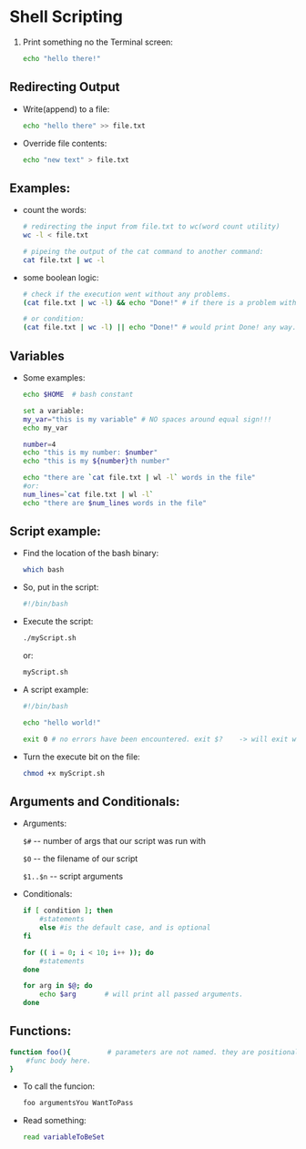 # Shell Scripting

1. Print something no the Terminal screen:

	```bash
	echo "hello there!"
	```
## Redirecting Output

* Write(append) to a file:

	```bash
	echo "hello there" >> file.txt
	```
* Override file contents:

	```bash
	echo "new text" > file.txt
	```
## Examples:

* count the words:

	```bash
	# redirecting the input from file.txt to wc(word count utility)
	wc -l < file.txt 
	
	# pipeing the output of the cat command to another command:
	cat file.txt | wc -l
	```
	
* some boolean logic:

	```bash
	# check if the execution went without any problems.
	(cat file.txt | wc -l) && echo "Done!" # if there is a problem with pipeing, the echo part won't execute.
	
	# or condition:
	(cat file.txt | wc -l) || echo "Done!" # would print Done! any way.
	```

## Variables

* Some examples:
	```bash
	echo $HOME  # bash constant
	```
	
	```bash
	set a variable:
	my_var="this is my variable" # NO spaces around equal sign!!!
	echo my_var
	```

	```bash
	number=4
	echo "this is my number: $number"
	echo "this is my ${number}th number"
	```

	```bash
	echo "there are `cat file.txt | wl -l` words in the file"
	#or:
	num_lines=`cat file.txt | wl -l`
	echo "there are $num_lines words in the file"
	```
	
## Script example:

* Find the location of the bash binary:
	```bash
	which bash
	```

* So, put in the script:

	```bash
	#!/bin/bash
	```

* Execute the script:
	```bash
	./myScript.sh
	```
	
	or: 
	
	```bash
	myScript.sh
	```
* A script example:

	```bash
	#!/bin/bash
	
	echo "hello world!"
	
	exit 0 # no errors have been encountered. exit $?    -> will exit with the status of the last run command.
	```
	
* Turn the execute bit on the file:
	
	```bash	
	chmod +x myScript.sh
	```
	
	
	
## Arguments and Conditionals:

* Arguments:
	
	`$#` -- number of args that our script was run with
	
	`$0` -- the filename of our script
	
	`$1..$n` -- script arguments
	
* Conditionals:

	```bash
	if [ condition ]; then
		#statements
		else #is the default case, and is optional
	fi 
	```

	```bash
	for (( i = 0; i < 10; i++ )); do
		#statements
	done
	```

	```bash
	for arg in $@; do
		echo $arg 		# will print all passed arguments.
	done
	```
	
## Functions:

```bash
function foo(){ 		# parameters are not named. they are positional, and startig with $1
	#func body here.
}
```

* To call the funcion:
	
	```bash
	foo argumentsYou WantToPass
	```

* Read something:

	```bash
	read variableToBeSet
	```
	
	
	
	
	
	
	
	
	
